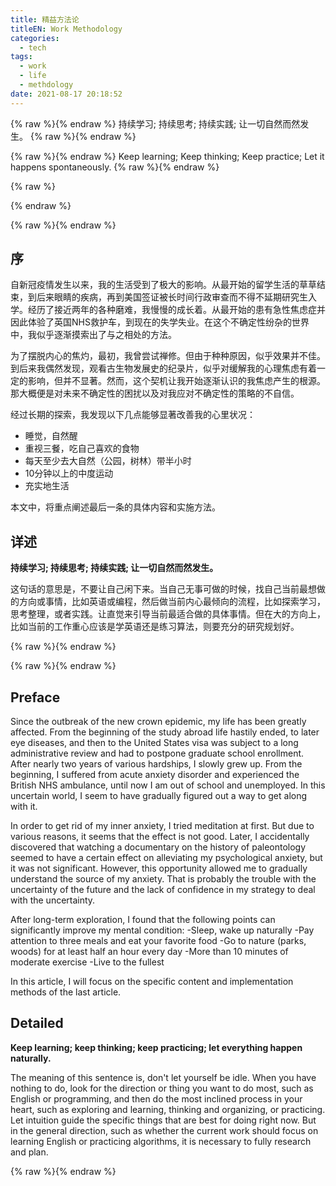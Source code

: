 ```yaml
---
title: 精益方法论
titleEN: Work Methodology
categories:
  - tech
tags:
  - work
  - life
  - methdology
date: 2021-08-17 20:18:52
---
```



{% raw %}<span class=".zh">{% endraw %}
持续学习; 持续思考; 持续实践; 让一切自然而然发生。
{% raw %}</span>{% endraw %}


{% raw %}<span class=".en">{% endraw %}
Keep learning; Keep thinking; Keep practice; Let it happens spontaneously.
{% raw %}</span>{% endraw %}


<!--more-->


{% raw %}
<script>
	session.onload(function(){
		if(page.tran.getLang() == 'en'){
			tips.warning({
				title: 'Caution',
				position: 'topRight',
				message: 'This page was translated by Machine!!',
				buttons: [['<button>Show Original Page</button>', function (instance, toast) {
					page.tran.setLang('zh');
             		instance.hide({ transitionOut: 'fadeOut' }, toast, 'button');
        		}, true]]
			});
		}else{
			tips.info({
				title: 'Info',
				position: 'topRight',
				message: '这是我的一点小感悟啦，希望接下来我能够坚持践行这一理念，让我的事业更进一步！'
			});
		}
	});
</script>
{% endraw %}

{% raw %}<span class=".zh">{% endraw %}

## 序

自新冠疫情发生以来，我的生活受到了极大的影响。从最开始的留学生活的草草结束，到后来眼睛的疾病，再到美国签证被长时间行政审查而不得不延期研究生入学。经历了接近两年的各种磨难，我慢慢的成长着。从最开始的患有急性焦虑症并因此体验了英国NHS救护车，到现在的失学失业。在这个不确定性纷杂的世界中，我似乎逐渐摸索出了与之相处的方法。

为了摆脱内心的焦灼，最初，我曾尝试禅修。但由于种种原因，似乎效果并不佳。到后来我偶然发现，观看古生物发展史的纪录片，似乎对缓解我的心理焦虑有着一定的影响，但并不显著。然而，这个契机让我开始逐渐认识的我焦虑产生的根源。那大概便是对未来不确定性的困扰以及对我应对不确定性的策略的不自信。

经过长期的探索，我发现以下几点能够显著改善我的心里状况：
 - 睡觉，自然醒
 - 重视三餐，吃自己喜欢的食物
 - 每天至少去大自然（公园，树林）带半小时
 - 10分钟以上的中度运动
 - 充实地生活


本文中，将重点阐述最后一条的具体内容和实施方法。

## 详述

**持续学习; 持续思考; 持续实践; 让一切自然而然发生。** 

这句话的意思是，不要让自己闲下来。当自己无事可做的时候，找自己当前最想做的方向或事情，比如英语或编程，然后做当前内心最倾向的流程，比如探索学习，思考整理，或者实践。让直觉来引导当前最适合做的具体事情。但在大的方向上，比如当前的工作重心应该是学英语还是练习算法，则要充分的研究规划好。


{% raw %}</span>{% endraw %}

{% raw %}<span class=".en">{% endraw %}


## Preface

Since the outbreak of the new crown epidemic, my life has been greatly affected. From the beginning of the study abroad life hastily ended, to later eye diseases, and then to the United States visa was subject to a long administrative review and had to postpone graduate school enrollment. After nearly two years of various hardships, I slowly grew up. From the beginning, I suffered from acute anxiety disorder and experienced the British NHS ambulance, until now I am out of school and unemployed. In this uncertain world, I seem to have gradually figured out a way to get along with it.

In order to get rid of my inner anxiety, I tried meditation at first. But due to various reasons, it seems that the effect is not good. Later, I accidentally discovered that watching a documentary on the history of paleontology seemed to have a certain effect on alleviating my psychological anxiety, but it was not significant. However, this opportunity allowed me to gradually understand the source of my anxiety. That is probably the trouble with the uncertainty of the future and the lack of confidence in my strategy to deal with the uncertainty.

After long-term exploration, I found that the following points can significantly improve my mental condition:
 -Sleep, wake up naturally
 -Pay attention to three meals and eat your favorite food
 -Go to nature (parks, woods) for at least half an hour every day
 -More than 10 minutes of moderate exercise
 -Live to the fullest


In this article, I will focus on the specific content and implementation methods of the last article.

## Detailed

**Keep learning; keep thinking; keep practicing; let everything happen naturally.**

The meaning of this sentence is, don't let yourself be idle. When you have nothing to do, look for the direction or thing you want to do most, such as English or programming, and then do the most inclined process in your heart, such as exploring and learning, thinking and organizing, or practicing. Let intuition guide the specific things that are best for doing right now. But in the general direction, such as whether the current work should focus on learning English or practicing algorithms, it is necessary to fully research and plan.



{% raw %}</span>{% endraw %}